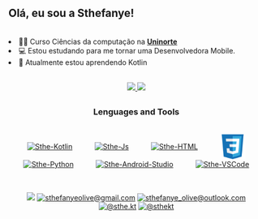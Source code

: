 ## Olá, eu sou a Sthefanye!

<br/>

<li> 👩‍🎓  Curso Ciências da computação na <strong> <a href="https://www.uninorte.com.br/">Uninorte</a> </strong> </li>
<li> 💻 Estou estudando para me tornar uma Desenvolvedora Mobile. </li>
<li> 🧠 Atualmente estou aprendendo Kotlin </li>

<br>

 <p align="center">
   <a href="https://github.com/Sthefanye" target="_blank">
    <img height="180em" src="https://github-readme-stats.vercel.app/api?username=Sthefanye&show_icons=true&theme=bear&include_all_commits=true&count_private=true"/>
     <img height="150em" src="https://github-readme-stats.vercel.app/api/top-langs/?username=Sthefanye&layout=compact&langs_count=7&theme=bear"/>
   </a>
  </p>
  
<h2></h2>

  <h3 align="center"> Lenguages and Tools </h3>
  <div style="display: inline_block" align="center"><br>
    <a href="https://kotlinlang.org/" title ="Kotlin" ><img align="center" alt="Sthe-Kotlin" height="45" width="45" hspace="20" src="https://upload.wikimedia.org/wikipedia/commons/thumb/7/74/Kotlin_Icon.png/1024px-Kotlin_Icon.png"></a>  
    <a href="https://developer.mozilla.org/pt-BR/docs/Web/JavaScript" title ="JavaScript"><img align="center" alt="Sthe-Js" height="50" width="50" hspace="20" src="https://cdn.iconscout.com/icon/free/png-256/javascript-2752148-2284965.png"></a>
    <a href="https://developer.mozilla.org/pt-BR/docs/Web/HTML" title ="HTML"><img align="center" alt="Sthe-HTML" height="50" width="50" hspace="20" src="https://image.flaticon.com/icons/png/512/174/174854.png"><a/>
    <a href="https://developer.mozilla.org/pt-BR/docs/Web/CSS" title ="CSS"><img align="center" alt="Sthe-CSS" height="50" width="50" hspace="20" src="https://raw.githubusercontent.com/devicons/devicon/master/icons/css3/css3-original.svg"><a/>
     <a href="https://www.python.org/" title ="Python"><img align="center" alt="Sthe-Python" height="50" width="50" hspace="20" src="https://upload.wikimedia.org/wikipedia/commons/thumb/c/c3/Python-logo-notext.svg/2048px-Python-logo-notext.svg.png"></a>
     <a href="https://developer.android.com/studio" title ="Android Studio"><img align="center" alt="Sthe-Android-Studio" height="55" width="50" hspace="20" src="https://static.wikia.nocookie.net/logopedia/images/d/db/Android_Studio_Icon_2021.svg/revision/latest/scale-to-width-down/200?cb=20210305211354"></a>
     <a href="https://code.visualstudio.com/" title ="Visual Studio Code"><img align="center" alt="Sthe-VSCode" height="55" width="50" hspace="20" src="https://upload.wikimedia.org/wikipedia/commons/thumb/9/9a/Visual_Studio_Code_1.35_icon.svg/512px-Visual_Studio_Code_1.35_icon.svg.png"></a>
  </div>
  </div>
<br/>
 
 <h2> </h2>
<div align = "center"> 
 <a href="https://www.linkedin.com/in/sthefanye/" title="Clique :)"target="_blank"><img src="https://img.shields.io/badge/-LinkedIn-%230077B5?style=for-the-badge&logo=linkedin&logoColor=white" target="_blank"></a> 
 <a href = "mailto:sthefanyeolive@gmail.com"><img src="https://img.shields.io/badge/Gmail-D14836?style=for-the-badge&logo=gmail&logoColor=white" title="sthefanyeolive@gmail.com" target="_blank"></a>
  <a href = "mailto:sthefanye_olive@outlook.com"><img src="https://img.shields.io/badge/Microsoft_Outlook-0078D4?style=for-the-badge&logo=microsoft-outlook&logoColor=white" title="sthefanye_olive@outlook.com" target=" target="_blank"></a>
  <a href="https://instagram.com/sthe.kt" target="_blank"><img src="https://img.shields.io/badge/Instagram-E4405F?style=for-the-badge&logo=instagram&logoColor=white" title="@sthe.kt" target="_blank"></a>
 <a href="https://twitter.com/sthekt" target="_blank"><img src="https://img.shields.io/badge/Twitter-1DA1F2?style=for-the-badge&logo=twitter&logoColor=white" title="@sthekt" target="_blank"></a>
</div>
    
